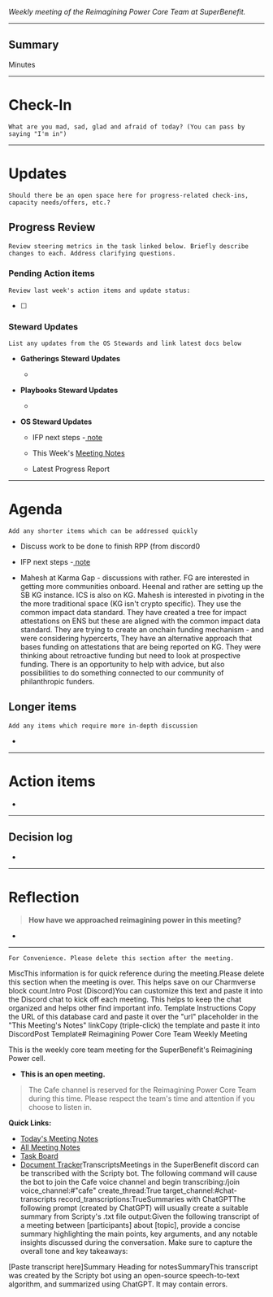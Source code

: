 _Weekly meeting of the Reimagining Power Core Team at SuperBenefit._

---

## Summary

Minutes 

---

# Check-In

`What are you mad, sad, glad and afraid of today? (You can pass by saying "I'm in")`

---

# Updates

`Should there be an open space here for progress-related check-ins, capacity needs/offers, etc.?`

## Progress Review

`Review steering metrics in the task linked below. Briefly describe changes to each. Address clarifying questions.`

   

### Pending Action items

`Review last week's action items and update status:`

- [ ]  

### Steward Updates

`List any updates from the OS Stewards and link latest docs below`

- **Gatherings Steward Updates**

  - 

- **Playbooks Steward Updates**

  - 

- **OS Steward Updates**

  - IFP next steps -[ note](https://docs.google.com/document/d/1vqzBuQZMTSFIta-1srCkUzLxFve3hLuK-MX34uJ-lR0/edit?tab=t.0)

  - This Week's [Meeting Notes](https://app.charmverse.io/superbenefit/os-stewards-meeting-40-20-5-25-3456875192052289)

  - Latest Progress Report

---

# Agenda

`Add any shorter items which can be addressed quickly`

- Discuss work to be done to finish RPP (from discord0

- IFP next steps -[ note](https://docs.google.com/document/d/1vqzBuQZMTSFIta-1srCkUzLxFve3hLuK-MX34uJ-lR0/edit?tab=t.0)

- Mahesh at Karma Gap - discussions with rather. FG are interested in getting more communities onboard. Heenal and rather are setting up the SB KG instance. ICS is also on KG. Mahesh is interested in pivoting in the the more traditional space (KG isn't crypto specific). They use the common impact data standard. They have created a tree for impact attestations on ENS but these are aligned with the common impact data standard. They are trying to create an onchain funding mechanism -  and were considering hypercerts, They have an alternative approach that bases funding on attestations that are being reported on KG. They were thinking about retroactive funding but need to look at prospective funding. There is an opportunity to help with advice, but also possibilities to do something connected to our community of philanthropic funders. 

## Longer items

`Add any items which require more in-depth discussion`

- 

---

# Action items

- 

---

## Decision log

-    

---

# Reflection 

> **How have we approached reimagining power in this meeting?**

-  

---

`For Convenience. Please delete this section after the meeting.`

MiscThis information is for quick reference during the meeting.Please delete this section when the meeting is over. This helps save on our Charmverse block count.Intro Post (Discord)You can customize this text and paste it into the Discord chat to kick off each meeting. This helps to keep the chat organized and helps other find important info. Template Instructions Copy the URL of this database card and paste it over the "url" placeholder in the "This Meeting's Notes" linkCopy (triple-click) the template and paste it into DiscordPost Template# Reimagining Power Core Team Weekly Meeting

This is the weekly core team meeting for the SuperBenefit's Reimagining Power cell.

- __This is an **open** meeting.__  
> The Cafe channel is reserved for the Reimagining Power Core Team during this time. Please respect the team's time and attention if you choose to listen in.

**Quick Links:**
- [Today's Meeting Notes](url)  
- [All Meeting Notes](https://app.charmverse.io/superbenefit/meeting-notes-reimagining-power-9995214806368862)  
- [Task Board](https://app.charmverse.io/superbenefit/task-board-reimagining-power-18270894134568505)
- [Document Tracker](https://app.charmverse.io/superbenefit/documents-reimagining-power-8236079332321762)TranscriptsMeetings in the SuperBenefit discord can be transcribed with the Scripty bot. The following command will cause the bot to join the Cafe voice channel and begin transcribing:/join voice_channel:#"cafe" create_thread:True target_channel:#chat-transcripts record_transcriptions:TrueSummaries with ChatGPTThe following prompt (created by ChatGPT) will usually create a suitable summary from Scripty's .txt file output:Given the following transcript of a meeting between [participants] about [topic], provide a concise summary highlighting the main points, key arguments, and any notable insights discussed during the conversation. Make sure to capture the overall tone and key takeaways:

[Paste transcript here]Summary Heading for notesSummaryThis transcript was created by the Scripty bot using an open-source speech-to-text algorithm, and summarized using ChatGPT. It may contain errors.<Paste summary here>

# 